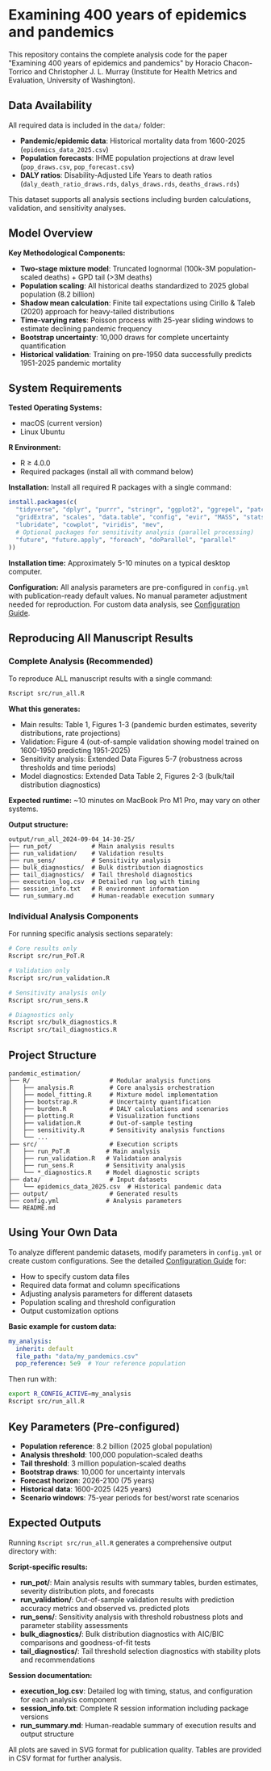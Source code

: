 # Examining 400 years of epidemics and pandemics

This repository contains the complete analysis code for the paper "Examining 400 years of epidemics and pandemics" by Horacio Chacon-Torrico and Christopher J. L. Murray (Institute for Health Metrics and Evaluation, University of Washington).

## Data Availability

All required data is included in the `data/` folder:
- **Pandemic/epidemic data**: Historical mortality data from 1600-2025 (`epidemics_data_2025.csv`)
- **Population forecasts**: IHME population projections at draw level (`pop_draws.csv`, `pop_forecast.csv`)
- **DALY ratios**: Disability-Adjusted Life Years to death ratios (`daly_death_ratio_draws.rds`, `dalys_draws.rds`, `deaths_draws.rds`)

This dataset supports all analysis sections including burden calculations, validation, and sensitivity analyses.

## Model Overview

**Key Methodological Components:**
- **Two-stage mixture model**: Truncated lognormal (100k-3M population-scaled deaths) + GPD tail (>3M deaths)
- **Population scaling**: All historical deaths standardized to 2025 global population (8.2 billion)
- **Shadow mean calculation**: Finite tail expectations using Cirillo & Taleb (2020) approach for heavy-tailed distributions
- **Time-varying rates**: Poisson process with 25-year sliding windows to estimate declining pandemic frequency
- **Bootstrap uncertainty**: 10,000 draws for complete uncertainty quantification
- **Historical validation**: Training on pre-1950 data successfully predicts 1951-2025 pandemic mortality

## System Requirements

**Tested Operating Systems:**
- macOS (current version)
- Linux Ubuntu

**R Environment:**
- R ≥ 4.0.0
- Required packages (install all with command below)

**Installation:**
Install all required R packages with a single command:
```r
install.packages(c(
  "tidyverse", "dplyr", "purrr", "stringr", "ggplot2", "ggrepel", "patchwork",
  "gridExtra", "scales", "data.table", "config", "evir", "MASS", "stats",
  "lubridate", "cowplot", "viridis", "mev",
  # Optional packages for sensitivity analysis (parallel processing)
  "future", "future.apply", "foreach", "doParallel", "parallel"
))
```

**Installation time:** Approximately 5-10 minutes on a typical desktop computer.

**Configuration:**
All analysis parameters are pre-configured in `config.yml` with publication-ready default values. No manual parameter adjustment needed for reproduction. For custom data analysis, see [Configuration Guide](CONFIG.md).

## Reproducing All Manuscript Results

### Complete Analysis (Recommended)
To reproduce ALL manuscript results with a single command:
```bash
Rscript src/run_all.R
```

**What this generates:**
- Main results: Table 1, Figures 1-3 (pandemic burden estimates, severity distributions, rate projections)
- Validation: Figure 4 (out-of-sample validation showing model trained on 1600-1950 predicting 1951-2025)
- Sensitivity analysis: Extended Data Figures 5-7 (robustness across thresholds and time periods)
- Model diagnostics: Extended Data Table 2, Figures 2-3 (bulk/tail distribution diagnostics)

**Expected runtime:** ~10 minutes on MacBook Pro M1 Pro, may vary on other systems.

**Output structure:**
```
output/run_all_2024-09-04_14-30-25/
├── run_pot/           # Main analysis results
├── run_validation/    # Validation results
├── run_sens/          # Sensitivity analysis
├── bulk_diagnostics/  # Bulk distribution diagnostics
├── tail_diagnostics/  # Tail threshold diagnostics
├── execution_log.csv  # Detailed run log with timing
├── session_info.txt   # R environment information
└── run_summary.md     # Human-readable execution summary
```

### Individual Analysis Components
For running specific analysis sections separately:
```bash
# Core results only
Rscript src/run_PoT.R

# Validation only  
Rscript src/run_validation.R

# Sensitivity analysis only
Rscript src/run_sens.R

# Diagnostics only
Rscript src/bulk_diagnostics.R
Rscript src/tail_diagnostics.R
```

## Project Structure

```
pandemic_estimation/
├── R/                      # Modular analysis functions
│   ├── analysis.R          # Core analysis orchestration
│   ├── model_fitting.R     # Mixture model implementation
│   ├── bootstrap.R         # Uncertainty quantification
│   ├── burden.R            # DALY calculations and scenarios
│   ├── plotting.R          # Visualization functions
│   ├── validation.R        # Out-of-sample testing
│   ├── sensitivity.R       # Sensitivity analysis functions
│   └── ...
├── src/                    # Execution scripts
│   ├── run_PoT.R          # Main analysis
│   ├── run_validation.R   # Validation analysis
│   ├── run_sens.R         # Sensitivity analysis
│   └── *_diagnostics.R    # Model diagnostic scripts
├── data/                   # Input datasets
│   └── epidemics_data_2025.csv  # Historical pandemic data
├── output/                 # Generated results
├── config.yml             # Analysis parameters
└── README.md
```

## Using Your Own Data

To analyze different pandemic datasets, modify parameters in `config.yml` or create custom configurations. See the detailed [Configuration Guide](CONFIG.md) for:

- How to specify custom data files
- Required data format and column specifications
- Adjusting analysis parameters for different datasets
- Population scaling and threshold configuration
- Output customization options

**Basic example for custom data:**
```yaml
my_analysis:
  inherit: default
  file_path: "data/my_pandemics.csv"
  pop_reference: 5e9  # Your reference population
```

Then run with:
```bash
export R_CONFIG_ACTIVE=my_analysis
Rscript src/run_all.R
```

## Key Parameters (Pre-configured)

- **Population reference**: 8.2 billion (2025 global population)
- **Analysis threshold**: 100,000 population-scaled deaths
- **Tail threshold**: 3 million population-scaled deaths  
- **Bootstrap draws**: 10,000 for uncertainty intervals
- **Forecast horizon**: 2026-2100 (75 years)
- **Historical data**: 1600-2025 (425 years)
- **Scenario windows**: 75-year periods for best/worst rate scenarios

## Expected Outputs

Running `Rscript src/run_all.R` generates a comprehensive output directory with:

**Script-specific results:**
- **run_pot/**: Main analysis results with summary tables, burden estimates, severity distribution plots, and forecasts
- **run_validation/**: Out-of-sample validation results with prediction accuracy metrics and observed vs. predicted plots  
- **run_sens/**: Sensitivity analysis with threshold robustness plots and parameter stability assessments
- **bulk_diagnostics/**: Bulk distribution diagnostics with AIC/BIC comparisons and goodness-of-fit tests
- **tail_diagnostics/**: Tail threshold selection diagnostics with stability plots and recommendations

**Session documentation:**
- **execution_log.csv**: Detailed log with timing, status, and configuration for each analysis component
- **session_info.txt**: Complete R session information including package versions
- **run_summary.md**: Human-readable summary of execution results and output structure

All plots are saved in SVG format for publication quality. Tables are provided in CSV format for further analysis.

